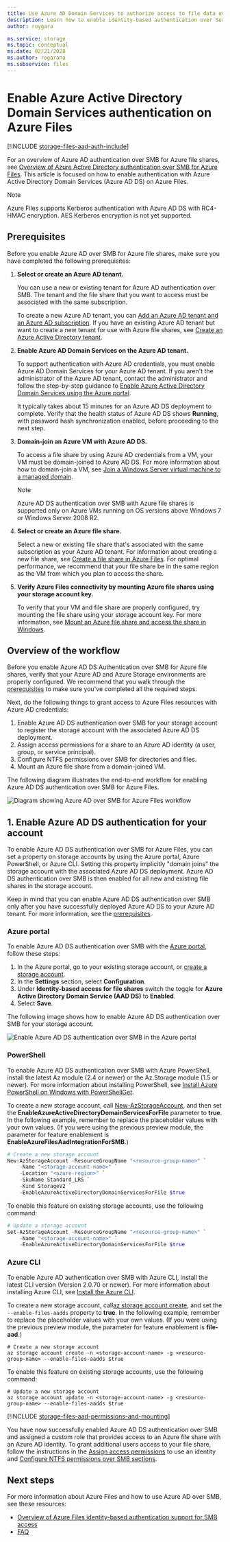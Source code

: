 ```yaml
---
title: Use Azure AD Domain Services to authorize access to file data over SMB
description: Learn how to enable identity-based authentication over Server Message Block (SMB) for Azure Files through Azure Active Directory Domain Services. Your domain-joined Windows virtual machines (VMs) can then access Azure file shares by using Azure AD credentials.
author: roygara

ms.service: storage
ms.topic: conceptual
ms.date: 02/21/2020
ms.author: rogarana
ms.subservice: files
---
```


# Enable Azure Active Directory Domain Services authentication on Azure Files

[!INCLUDE [storage-files-aad-auth-include](../../../includes/storage-files-aad-auth-include.md)]

For an overview of Azure AD authentication over SMB for Azure file shares, see [Overview of Azure Active Directory authentication over SMB for Azure Files](storage-files-active-directory-overview.md). This article is focused on how to enable authentication with Azure Active Directory Domain Services (Azure AD DS) on Azure Files.

> [!NOTE]
> Azure Files supports Kerberos authentication with Azure AD DS with RC4-HMAC encryption. AES Kerberos encryption is not yet supported.

## Prerequisites

Before you enable Azure AD over SMB for Azure file shares, make sure you have completed the following prerequisites:

1.  **Select or create an Azure AD tenant.**

    You can use a new or existing tenant for Azure AD authentication over SMB. The tenant and the file share that you want to access must be associated with the same subscription.

    To create a new Azure AD tenant, you can [Add an Azure AD tenant and an Azure AD subscription](https://docs.microsoft.com/windows/client-management/mdm/add-an-azure-ad-tenant-and-azure-ad-subscription). If you have an existing Azure AD tenant but want to create a new tenant for use with Azure file shares, see [Create an Azure Active Directory tenant](https://docs.microsoft.com/rest/api/datacatalog/create-an-azure-active-directory-tenant).

1.  **Enable Azure AD Domain Services on the Azure AD tenant.**

    To support authentication with Azure AD credentials, you must enable Azure AD Domain Services for your Azure AD tenant. If you aren't the administrator of the Azure AD tenant, contact the administrator and follow the step-by-step guidance to [Enable Azure Active Directory Domain Services using the Azure portal](../../active-directory-domain-services/tutorial-create-instance.md).

    It typically takes about 15 minutes for an Azure AD DS deployment to complete. Verify that the health status of Azure AD DS shows **Running**, with password hash synchronization enabled, before proceeding to the next step.

1.  **Domain-join an Azure VM with Azure AD DS.**

    To access a file share by using Azure AD credentials from a VM, your VM must be domain-joined to Azure AD DS. For more information about how to domain-join a VM, see [Join a Windows Server virtual machine to a managed domain](../../active-directory-domain-services/join-windows-vm.md).

    > [!NOTE]
    > Azure AD DS authentication over SMB with Azure file shares is supported only on Azure VMs running on OS versions above Windows 7 or Windows Server 2008 R2.

1.  **Select or create an Azure file share.**

    Select a new or existing file share that's associated with the same subscription as your Azure AD tenant. For information about creating a new file share, see [Create a file share in Azure Files](storage-how-to-create-file-share.md).
    For optimal performance, we recommend that your file share be in the same region as the VM from which you plan to access the share.

1.  **Verify Azure Files connectivity by mounting Azure file shares using your storage account key.**

    To verify that your VM and file share are properly configured, try mounting the file share using your storage account key. For more information, see [Mount an Azure file share and access the share in Windows](storage-how-to-use-files-windows.md).

## Overview of the workflow

Before you enable Azure AD DS Authentication over SMB for Azure file shares, verify that your Azure AD and Azure Storage environments are properly configured. We recommend that you walk through the [prerequisites](#prerequisites) to make sure you've completed all the required steps.

Next, do the following things to grant access to Azure Files resources with Azure AD credentials:

1. Enable Azure AD DS authentication over SMB for your storage account to register the storage account with the associated Azure AD DS deployment.
2. Assign access permissions for a share to an Azure AD identity (a user, group, or service principal).
3. Configure NTFS permissions over SMB for directories and files.
4. Mount an Azure file share from a domain-joined VM.

The following diagram illustrates the end-to-end workflow for enabling Azure AD DS authentication over SMB for Azure Files.

![Diagram showing Azure AD over SMB for Azure Files workflow](media/storage-files-active-directory-enable/azure-active-directory-over-smb-workflow.png)

## 1. Enable Azure AD DS authentication for your account

To enable Azure AD DS authentication over SMB for Azure Files, you can set a property on storage accounts by using the Azure portal, Azure PowerShell, or Azure CLI. Setting this property implicitly "domain joins" the storage account with the associated Azure AD DS deployment. Azure AD DS authentication over SMB is then enabled for all new and existing file shares in the storage account.

Keep in mind that you can enable Azure AD DS authentication over SMB only after you have successfully deployed Azure AD DS to your Azure AD tenant. For more information, see the [prerequisites](#prerequisites).

### Azure portal

To enable Azure AD DS authentication over SMB with the [Azure portal](https://portal.azure.com), follow these steps:

1. In the Azure portal, go to your existing storage account, or [create a storage account](../common/storage-account-create.md).
1. In the **Settings** section, select **Configuration**.
1. Under **Identity-based access for file shares** switch the toggle for **Azure Active Directory Domain Service (AAD DS)** to **Enabled**.
1. Select **Save**.

The following image shows how to enable Azure AD DS authentication over SMB for your storage account.

![Enable Azure AD DS authentication over SMB in the Azure portal](media/storage-files-active-directory-enable/portal-enable-active-directory-over-smb.png)

### PowerShell  

To enable Azure AD DS authentication over SMB with Azure PowerShell, install the latest Az module (2.4 or newer) or the Az.Storage module (1.5 or newer). For more information about installing PowerShell, see [Install Azure PowerShell on Windows with PowerShellGet](https://docs.microsoft.com/powershell/azure/install-Az-ps).

To create a new storage account, call [New-AzStorageAccount](https://docs.microsoft.com/powershell/module/az.storage/New-azStorageAccount?view=azps-2.5.0), and then set the **EnableAzureActiveDirectoryDomainServicesForFile** parameter to **true**. In the following example, remember to replace the placeholder values with your own values. (If you were using the previous preview module, the parameter for feature enablement is **EnableAzureFilesAadIntegrationForSMB**.)

```powershell
# Create a new storage account
New-AzStorageAccount -ResourceGroupName "<resource-group-name>" `
    -Name "<storage-account-name>" `
    -Location "<azure-region>" `
    -SkuName Standard_LRS `
    -Kind StorageV2 `
    -EnableAzureActiveDirectoryDomainServicesForFile $true
```

To enable this feature on existing storage accounts, use the following command:

```powershell
# Update a storage account
Set-AzStorageAccount -ResourceGroupName "<resource-group-name>" `
    -Name "<storage-account-name>" `
    -EnableAzureActiveDirectoryDomainServicesForFile $true
```


### Azure CLI

To enable Azure AD authentication over SMB with Azure CLI, install the latest CLI version (Version 2.0.70 or newer). For more information about installing Azure CLI, see [Install the Azure CLI](https://docs.microsoft.com/cli/azure/install-azure-cli?view=azure-cli-latest).

To create a new storage account, call[az storage account create](https://docs.microsoft.com/cli/azure/storage/account?view=azure-cli-latest#az-storage-account-create), and set the `--enable-files-aadds` property to **true**. In the following example, remember to replace the placeholder values with your own values. (If you were using the previous preview module, the parameter for feature enablement is **file-aad**.)

```azurecli-interactive
# Create a new storage account
az storage account create -n <storage-account-name> -g <resource-group-name> --enable-files-aadds $true
```

To enable this feature on existing storage accounts, use the following command:

```azurecli-interactive
# Update a new storage account
az storage account update -n <storage-account-name> -g <resource-group-name> --enable-files-aadds $true
```

[!INCLUDE [storage-files-aad-permissions-and-mounting](../../../includes/storage-files-aad-permissions-and-mounting.md)]

You have now successfully enabled Azure AD DS authentication over SMB and assigned a custom role that provides access to an Azure file share with an Azure AD identity. To grant additional users access to your file share, follow the instructions in the [Assign access permissions](#2-assign-access-permissions-to-an-identity) to use an identity and [Configure NTFS permissions over SMB sections](#3-configure-ntfs-permissions-over-smb).

## Next steps

For more information about Azure Files and how to use Azure AD over SMB, see these resources:

- [Overview of Azure Files identity-based authentication support for SMB access](storage-files-active-directory-overview.md)
- [FAQ](storage-files-faq.md)
